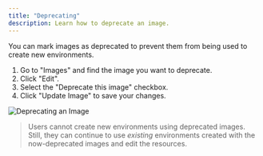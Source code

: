 ```yaml
---
title: "Deprecating"
description: Learn how to deprecate an image.
---
```


You can mark images as deprecated to prevent them from being used to create new environments.

1. Go to "Images" and find the image you want to deprecate.
2. Click "Edit".
3. Select the "Deprecate this image" checkbox.
4. Click "Update Image" to save your changes.

![Deprecating an Image](../assets/deprecate-image.png)

> Users cannot create new environments using deprecated images. Still, they can
> continue to use _existing_ environments created with the now-deprecated images
> and edit the resources.
